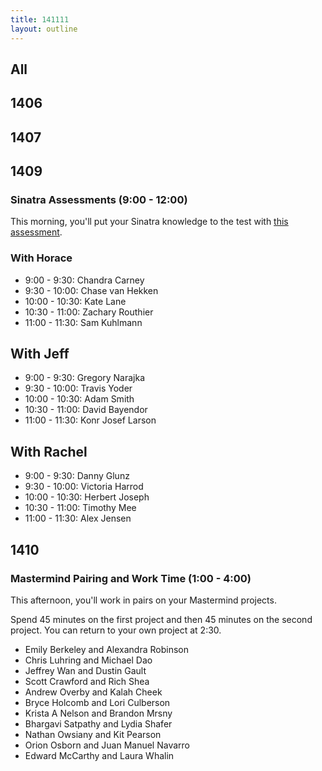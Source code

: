 ```yaml
---
title: 141111
layout: outline
---
```


## All

## 1406

## 1407

## 1409

### Sinatra Assessments (9:00 - 12:00)

This morning, you'll put your Sinatra knowledge to the test with [this assessment](https://github.com/JumpstartLab/curriculum/blob/master/source/academy/assessments/sinatra_cms.markdown).

### With Horace

* 9:00 - 9:30: Chandra Carney
* 9:30 - 10:00: Chase van Hekken
* 10:00 - 10:30: Kate Lane
* 10:30 - 11:00: Zachary Routhier
* 11:00 - 11:30: Sam Kuhlmann

## With Jeff

* 9:00 - 9:30: Gregory Narajka
* 9:30 - 10:00: Travis Yoder
* 10:00 - 10:30: Adam Smith
* 10:30 - 11:00: David Bayendor
* 11:00 - 11:30: Konr Josef Larson

## With Rachel

* 9:00 - 9:30: Danny Glunz
* 9:30 - 10:00: Victoria Harrod
* 10:00 - 10:30: Herbert Joseph
* 10:30 - 11:00: Timothy Mee
* 11:00 - 11:30: Alex Jensen

## 1410

### Mastermind Pairing and Work Time (1:00 - 4:00)

This afternoon, you'll work in pairs on your Mastermind projects.

Spend 45 minutes on the first project and then 45 minutes on the second project. You can return to your own project at 2:30.

* Emily Berkeley and Alexandra Robinson
* Chris Luhring and Michael Dao
* Jeffrey Wan and Dustin Gault
* Scott Crawford and Rich Shea
* Andrew Overby and Kalah Cheek
* Bryce Holcomb and Lori Culberson
* Krista A Nelson and Brandon Mrsny
* Bhargavi Satpathy and Lydia Shafer
* Nathan Owsiany and Kit Pearson
* Orion Osborn and Juan Manuel Navarro
* Edward McCarthy and Laura Whalin